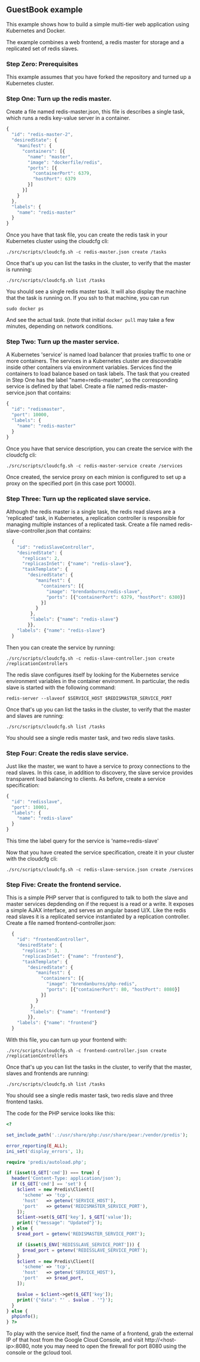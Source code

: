 ## GuestBook example

This example shows how to build a simple multi-tier web application using Kubernetes and Docker.

The example combines a web frontend, a redis master for storage and a replicated set of redis slaves.

### Step Zero: Prerequisites
This example assumes that you have forked the repository and turned up a Kubernetes cluster.


### Step One: Turn up the redis master.

Create a file named redis-master.json, this file is describes a single task, which runs a redis key-value server in a container.

```javascript
{
  "id": "redis-master-2",
  "desiredState": {
    "manifest": {
      "containers": [{
        "name": "master",
        "image": "dockerfile/redis",
        "ports": [{
          "containerPort": 6379,
          "hostPort": 6379 
        }]
      }]
    }
  },
  "labels": {
    "name": "redis-master"
  }
}
```

Once you have that task file, you can create the redis task in your Kubernetes cluster using the cloudcfg cli:

```shell
./src/scripts/cloudcfg.sh -c redis-master.json create /tasks
```

Once that's up you can list the tasks in the cluster, to verify that the master is running:

```shell
./src/scripts/cloudcfg.sh list /tasks
```

You should see a single redis master task.  It will also display the machine that the task is running on.  If you ssh to that machine, you can run
```shell
sudo docker ps
```

And see the actual task.  (note that initial ```docker pull``` may take a few minutes, depending on network conditions.

### Step Two: Turn up the master service.
A Kubernetes 'service' is named load balancer that proxies traffic to one or more containers.  The services in a Kubernetes cluster are discoverable inside other containers via environment variables.  Services find the containers to load balance based on task labels.  The task that you created in Step One has the label "name=redis-master", so the corresponding service is defined by that label.  Create a file named redis-master-service.json that contains:

```javascript
{
  "id": "redismaster",
  "port": 10000,
  "labels": {
    "name": "redis-master"
  }
}
```

Once you have that service description, you can create the service with the cloudcfg cli:

```shell
./src/scripts/cloudcfg.sh -c redis-master-service create /services
```

Once created, the service proxy on each minion is configured to set up a proxy on the specified port (in this case port 10000).

### Step Three: Turn up the replicated slave service.
Although the redis master is a single task, the redis read slaves are a 'replicated' task, in Kubernetes, a replication controller is responsible for managing multiple instances of a replicated task.  Create a file named redis-slave-controller.json that contains:

```javascript
  {
    "id": "redisSlaveController",
    "desiredState": {
      "replicas": 2,
      "replicasInSet": {"name": "redis-slave"},
      "taskTemplate": {
        "desiredState": {
           "manifest": {
             "containers": [{
               "image": "brendanburns/redis-slave",
               "ports": [{"containerPort": 6379, "hostPort": 6380}]
             }]
           }
         },
         "labels": {"name": "redis-slave"}
        }},
    "labels": {"name": "redis-slave"}
  }
```

Then you can create the service by running:

```shell
./src/scripts/cloudcfg.sh -c redis-slave-controller.json create /replicationControllers
```

The redis slave configures itself by looking for the Kubernetes service environment variables in the container environment.  In particular, the redis slave is started with the following command:

```shell
redis-server --slaveof $SERVICE_HOST $REDISMASTER_SERVICE_PORT
```

Once that's up you can list the tasks in the cluster, to verify that the master and slaves are running:

```shell
./src/scripts/cloudcfg.sh list /tasks
```

You should see a single redis master task, and two redis slave tasks.

### Step Four: Create the redis slave service.

Just like the master, we want to have a service to proxy connections to the read slaves.  In this case, in addition to discovery, the slave service provides transparent load balancing to clients.  As before, create a service specification:

```javascript
{
  "id": "redisslave",
  "port": 10001,
  "labels": {
    "name": "redis-slave"
  }
}
```

This time the label query for the service is 'name=redis-slave'

Now that you have created the service specification, create it in your cluster with the cloudcfg cli:

```shell
./src/scripts/cloudcfg.sh -c redis-slave-service.json create /services
```

### Step Five: Create the frontend service.

This is a simple PHP server that is configured to talk to both the slave and master services depdending on if the request is a read or a write.  It exposes a simple AJAX interface, and serves an angular based U/X.  Like the redis read slaves it is a replicated service instantiated by a replication controller.  Create a file named frontend-controller.json:

```javascript
  {
    "id": "frontendController",
    "desiredState": {
      "replicas": 3,
      "replicasInSet": {"name": "frontend"},
      "taskTemplate": {
        "desiredState": {
           "manifest": {
             "containers": [{
               "image": "brendanburns/php-redis",
               "ports": [{"containerPort": 80, "hostPort": 8080}]
             }]
           }
         },
         "labels": {"name": "frontend"}
        }},
    "labels": {"name": "frontend"}
  }
```

With this file, you can turn up your frontend with:

```shell
./src/scripts/cloudcfg.sh -c frontend-controller.json create /replicationControllers
```

Once that's up you can list the tasks in the cluster, to verify that the master, slaves and frontends are running:

```shell
./src/scripts/cloudcfg.sh list /tasks
```

You should see a single redis master task, two redis slave and three frontend tasks.

The code for the PHP service looks like this:
```php
<?

set_include_path('.:/usr/share/php:/usr/share/pear:/vendor/predis');

error_reporting(E_ALL);
ini_set('display_errors', 1);

require 'predis/autoload.php';

if (isset($_GET['cmd']) === true) {
  header('Content-Type: application/json');
  if ($_GET['cmd'] == 'set') {
    $client = new Predis\Client([
      'scheme' => 'tcp',
      'host'   => getenv('SERVICE_HOST'),
      'port'   => getenv('REDISMASTER_SERVICE_PORT'),
    ]);
    $client->set($_GET['key'], $_GET['value']);
    print('{"message": "Updated"}');
  } else {
    $read_port = getenv('REDISMASTER_SERVICE_PORT');

    if (isset($_ENV['REDISSLAVE_SERVICE_PORT'])) {
      $read_port = getenv('REDISSLAVE_SERVICE_PORT');
    }
    $client = new Predis\Client([
      'scheme' => 'tcp',
      'host'   => getenv('SERVICE_HOST'),
      'port'   => $read_port,
    ]);

    $value = $client->get($_GET['key']);
    print('{"data": "' . $value . '"}');
  }
} else {
  phpinfo();
} ?>
```

To play with the service itself, find the name of a frontend, grab the external IP of that host from the Google Cloud Console, and visit http://&lt;host-ip&gt;:8080, note you may need to open the firewall for port 8080 using the console or the gcloud tool.